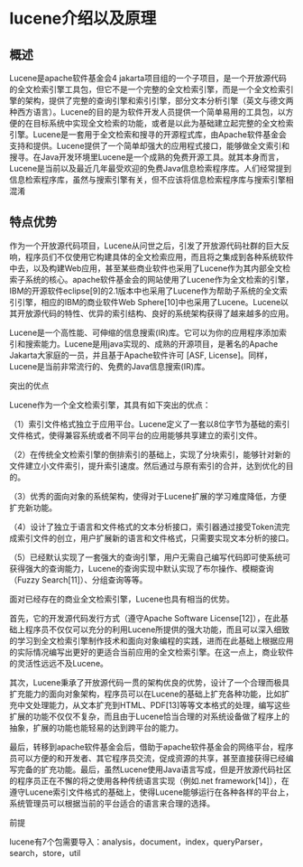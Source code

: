 # lucene介绍以及原理

## 概述

Lucene是apache软件基金会4 jakarta项目组的一个子项目，是一个开放源代码的全文检索引擎工具包，但它不是一个完整的全文检索引擎，而是一个全文检索引擎的架构，提供了完整的查询引擎和索引引擎，部分文本分析引擎（英文与德文两种西方语言）。Lucene的目的是为软件开发人员提供一个简单易用的工具包，以方便的在目标系统中实现全文检索的功能，或者是以此为基础建立起完整的全文检索引擎。Lucene是一套用于全文检索和搜寻的开源程式库，由Apache软件基金会支持和提供。Lucene提供了一个简单却强大的应用程式接口，能够做全文索引和搜寻。在Java开发环境里Lucene是一个成熟的免费开源工具。就其本身而言，Lucene是当前以及最近几年最受欢迎的免费Java信息检索程序库。人们经常提到信息检索程序库，虽然与搜索引擎有关，但不应该将信息检索程序库与搜索引擎相混淆

## 特点优势

作为一个开放源代码项目，Lucene从问世之后，引发了开放源代码社群的巨大反响，程序员们不仅使用它构建具体的全文检索应用，而且将之集成到各种系统软件中去，以及构建Web应用，甚至某些商业软件也采用了Lucene作为其内部全文检索子系统的核心。apache软件基金会的网站使用了Lucene作为全文检索的引擎，IBM的开源软件eclipse\[9\]的2.1版本中也采用了Lucene作为帮助子系统的全文索引引擎，相应的IBM的商业软件Web Sphere\[10\]中也采用了Lucene。Lucene以其开放源代码的特性、优异的索引结构、良好的系统架构获得了越来越多的应用。

Lucene是一个高性能、可伸缩的信息搜索\(IR\)库。它可以为你的应用程序添加索引和搜索能力。Lucene是用java实现的、成熟的开源项目，是著名的Apache Jakarta大家庭的一员，并且基于Apache软件许可 \[ASF, License\]。同样，Lucene是当前非常流行的、免费的Java信息搜索\(IR\)库。

突出的优点

Lucene作为一个全文检索引擎，其具有如下突出的优点：

（1）索引文件格式独立于应用平台。Lucene定义了一套以8位字节为基础的索引文件格式，使得兼容系统或者不同平台的应用能够共享建立的索引文件。

（2）在传统全文检索引擎的倒排索引的基础上，实现了分块索引，能够针对新的文件建立小文件索引，提升索引速度。然后通过与原有索引的合并，达到优化的目的。

（3）优秀的面向对象的系统架构，使得对于Lucene扩展的学习难度降低，方便扩充新功能。

（4）设计了独立于语言和文件格式的文本分析接口，索引器通过接受Token流完成索引文件的创立，用户扩展新的语言和文件格式，只需要实现文本分析的接口。

（5）已经默认实现了一套强大的查询引擎，用户无需自己编写代码即可使系统可获得强大的查询能力，Lucene的查询实现中默认实现了布尔操作、模糊查询（Fuzzy Search\[11\]）、分组查询等等。

面对已经存在的商业全文检索引擎，Lucene也具有相当的优势。

首先，它的开发源代码发行方式（遵守Apache Software License\[12\]），在此基础上程序员不仅仅可以充分的利用Lucene所提供的强大功能，而且可以深入细致的学习到全文检索引擎制作技术和面向对象编程的实践，进而在此基础上根据应用的实际情况编写出更好的更适合当前应用的全文检索引擎。在这一点上，商业软件的灵活性远远不及Lucene。

其次，Lucene秉承了开放源代码一贯的架构优良的优势，设计了一个合理而极具扩充能力的面向对象架构，程序员可以在Lucene的基础上扩充各种功能，比如扩充中文处理能力，从文本扩充到HTML、PDF\[13\]等等文本格式的处理，编写这些扩展的功能不仅仅不复杂，而且由于Lucene恰当合理的对系统设备做了程序上的抽象，扩展的功能也能轻易的达到跨平台的能力。

最后，转移到apache软件基金会后，借助于apache软件基金会的网络平台，程序员可以方便的和开发者、其它程序员交流，促成资源的共享，甚至直接获得已经编写完备的扩充功能。最后，虽然Lucene使用Java语言写成，但是开放源代码社区的程序员正在不懈的将之使用各种传统语言实现（例如.net framework\[14\]），在遵守Lucene索引文件格式的基础上，使得Lucene能够运行在各种各样的平台上，系统管理员可以根据当前的平台适合的语言来合理的选择。

前提

lucene有7个包需要导入：analysis，document，index，queryParser，search，store，util



